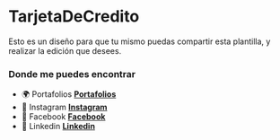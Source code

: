 # TarjetaDeCredito

Esto es un diseño para que tu mismo puedas compartir esta plantilla, y realizar la edición que desees.

### Donde me puedes encontrar

* :earth_africa: Portafolios **[Portafolios](https://jairosanchez.es/)** 
* :calling: Instagram **[Instagram](https://www.instagram.com/designyou_official/?hl=es)**
* :book: Facebook **[Facebook](https://www.facebook.com/jairosanh)** 
* :blue_heart: Linkedin  **[Linkedin](https://www.linkedin.com/in/jairo-s%C3%A1nchez-64416a12b/)** 
